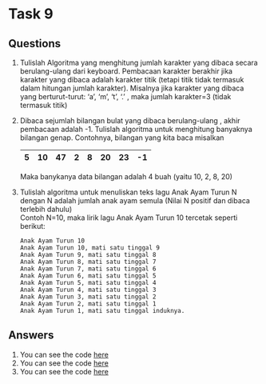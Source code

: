 # Task 9

## Questions

1. Tulislah Algoritma yang menghitung jumlah karakter yang dibaca secara berulang-ulang dari keyboard.
   Pembacaan karakter berakhir jika karakter yang dibaca adalah karakter titik (tetapi titik tidak termasuk
   dalam hitungan jumlah karakter). Misalnya jika karakter yang dibaca yang berturut-turut: ‘a’, ‘m’, ‘t’, ‘.’ ,
   maka jumlah karakter=3 (tidak termasuk titik)
2. Dibaca sejumlah bilangan bulat yang dibaca berulang-ulang , akhir pembacaan adalah -1. Tulislah algoritma
   untuk menghitung banyaknya bilangan genap. Contohnya, bilangan yang kita baca misalkan

   |  5  | 10  | 47  |  2  |  8  | 20  | 23  | -1  |
   | :-: | :-: | :-: | :-: | :-: | :-: | :-: | :-: |

   Maka banykanya data bilangan adalah 4 buah (yaitu 10, 2, 8, 20)

3. Tulislah algoritma untuk menuliskan teks lagu Anak Ayam Turun N dengan N adalah jumlah anak ayam
   semula (Nilai N positif dan dibaca terlebih dahulu)<br>
   Contoh N=10, maka lirik lagu Anak Ayam Turun 10 tercetak seperti berikut:
   ```
   Anak Ayam Turun 10
   Anak Ayam Turun 10, mati satu tinggal 9
   Anak Ayam Turun 9, mati satu tinggal 8
   Anak Ayam Turun 8, mati satu tinggal 7
   Anak Ayam Turun 7, mati satu tinggal 6
   Anak Ayam Turun 6, mati satu tinggal 5
   Anak Ayam Turun 5, mati satu tinggal 4
   Anak Ayam Turun 4, mati satu tinggal 3
   Anak Ayam Turun 3, mati satu tinggal 2
   Anak Ayam Turun 2, mati satu tinggal 1
   Anak Ayam Turun 1, mati satu tinggal induknya.
   ```

## Answers

1. You can see the code [here](./counter.cpp)
2. You can see the code [here](./even.cpp)
3. You can see the code [here](./chicks.cpp)
